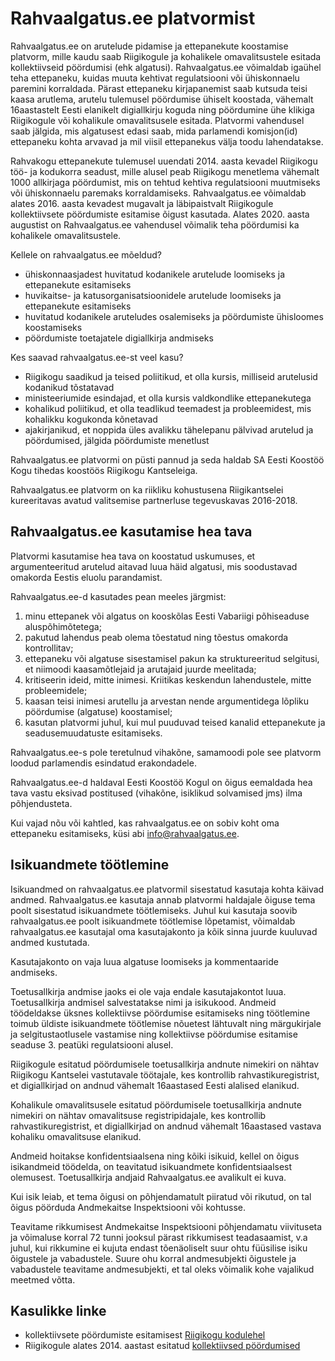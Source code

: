 # Rahvaalgatus.ee platvormist

Rahvaalgatus.ee on arutelude pidamise ja ettepanekute koostamise platvorm, mille kaudu saab Riigikogule ja kohalikele omavalitsustele esitada kollektiivseid pöördumisi (ehk algatusi). Rahvaalgatus.ee võimaldab igaühel teha ettepaneku, kuidas muuta kehtivat regulatsiooni või ühiskonnaelu paremini korraldada. Pärast ettepaneku kirjapanemist saab kutsuda teisi kaasa arutlema, arutelu tulemusel pöördumise ühiselt koostada, vähemalt 16aastastelt Eesti elanikelt digiallkirju koguda ning pöördumine ühe klikiga Riigikogule või kohalikule omavalitsusele esitada. Platvormi vahendusel saab jälgida, mis algatusest edasi saab, mida parlamendi komisjon(id) ettepaneku kohta arvavad ja mil viisil ettepanekus välja toodu lahendatakse. 

Rahvakogu ettepanekute tulemusel uuendati 2014. aasta kevadel Riigikogu töö- ja kodukorra seadust, mille alusel peab Riigikogu menetlema vähemalt 1000 allkirjaga pöördumist, mis on tehtud kehtiva regulatsiooni muutmiseks või ühiskonnaelu paremaks korraldamiseks. Rahvaalgatus.ee võimaldab alates 2016. aasta kevadest mugavalt ja läbipaistvalt Riigikogule kollektiivsete pöördumiste esitamise õigust kasutada. Alates 2020. aasta augustist on Rahvaalgatus.ee vahendusel võimalik teha pöördumisi ka kohalikele omavalitsustele.  

Kellele on rahvaalgatus.ee mõeldud?

- ühiskonnaasjadest huvitatud kodanikele arutelude loomiseks ja ettepanekute esitamiseks
- huvikaitse- ja katusorganisatsioonidele arutelude loomiseks ja ettepanekute esitamiseks
- huvitatud kodanikele aruteludes osalemiseks ja pöördumiste ühisloomes koostamiseks
- pöördumiste toetajatele digiallkirja andmiseks

Kes saavad rahvaalgatus.ee-st veel kasu?

- Riigikogu saadikud ja teised poliitikud, et olla kursis, milliseid arutelusid kodanikud tõstatavad
- ministeeriumide esindajad, et olla kursis valdkondlike ettepanekutega
- kohalikud poliitikud, et olla teadlikud teemadest ja probleemidest, mis kohalikku kogukonda kõnetavad
- ajakirjanikud, et noppida üles avalikku tähelepanu pälvivad arutelud ja pöördumised, jälgida pöördumiste menetlust

Rahvaalgatus.ee platvormi on püsti pannud ja seda haldab SA Eesti Koostöö Kogu tihedas koostöös Riigikogu Kantseleiga.

Rahvaalgatus.ee platvorm on ka riikliku kohustusena Riigikantselei kureeritavas avatud valitsemise partnerluse tegevuskavas 2016-2018.

## <a id="tos"></a> Rahvaalgatus.ee kasutamise hea tava

Platvormi kasutamise hea tava on koostatud uskumuses, et argumenteeritud arutelud aitavad luua häid algatusi, mis soodustavad omakorda Eestis eluolu parandamist.

Rahvaalgatus.ee-d kasutades pean meeles järgmist:

1. minu ettepanek või algatus on kooskõlas Eesti Vabariigi põhiseaduse aluspõhimõtetega;
2. pakutud lahendus peab olema tõestatud ning tõestus omakorda kontrollitav;
3. ettepaneku või algatuse sisestamisel pakun ka struktureeritud selgitusi, et niimoodi kaasamõtlejaid ja arutajaid juurde meelitada;
4. kritiseerin ideid, mitte inimesi. Kriitikas keskendun lahendustele, mitte probleemidele;
5. kaasan teisi inimesi arutellu ja arvestan nende argumentidega lõpliku pöördumise (algatuse) koostamisel;
6. kasutan platvormi juhul, kui mul puuduvad teised kanalid ettepanekute ja seadusemuudatuste esitamiseks.

Rahvaalgatus.ee-s pole teretulnud vihakõne, samamoodi pole see platvorm loodud parlamendis esindatud erakondadele.

Rahvaalgatus.ee-d haldaval Eesti Koostöö Kogul on õigus eemaldada hea tava vastu eksivad postitused (vihakõne, isiklikud solvamised jms) ilma põhjendusteta.

Kui vajad nõu või kahtled, kas rahvaalgatus.ee on sobiv koht oma ettepaneku esitamiseks, küsi abi info@rahvaalgatus.ee.


## Isikuandmete töötlemine

Isikuandmed on rahvaalgatus.ee platvormil sisestatud kasutaja kohta käivad andmed. Rahvaalgatus.ee kasutaja annab platvormi haldajale õiguse tema poolt sisestatud isikuandmete töötlemiseks. Juhul kui kasutaja soovib rahvaalgatus.ee poolt isikuandmete töötlemise lõpetamist, võimaldab rahvaalgatus.ee kasutajal oma kasutajakonto ja kõik sinna juurde kuuluvad andmed kustutada.

Kasutajakonto on vaja luua algatuse loomiseks ja kommentaaride andmiseks.

Toetusallkirja andmise jaoks ei ole vaja endale kasutajakontot luua. Toetusallkirja andmisel salvestatakse nimi ja isikukood. Andmeid töödeldakse üksnes kollektiivse pöördumise esitamiseks ning töötlemine toimub üldiste isikuandmete töötlemise nõuetest lähtuvalt ning märgukirjale ja selgitustaotlusele vastamise ning kollektiivse pöördumise esitamise seaduse 3. peatüki regulatsiooni alusel.

Riigikogule esitatud pöördumisele toetusallkirja andnute nimekiri on nähtav Riigikogu Kantselei vastutavale töötajale, kes kontrollib rahvastikuregistrist, et digiallkirjad on andnud vähemalt 16aastased Eesti alalised elanikud. 

Kohalikule omavalitsusele esitatud pöördumisele toetusallkirja andnute nimekiri on nähtav omavalitsuse registripidajale, kes kontrollib rahvastikuregistrist, et digiallkirjad on andnud vähemalt 16aastased vastava kohaliku omavalitsuse elanikud. 

Andmeid hoitakse konfidentsiaalsena ning kõiki isikuid, kellel on õigus isikandmeid töödelda, on teavitatud isikuandmete konfidentsiaalsest olemusest. Toetusallkirja andjaid Rahvaalgatus.ee avalikult ei kuva. 

Kui isik leiab, et tema õigusi on põhjendamatult piiratud või rikutud, on tal õigus pöörduda Andmekaitse Inspektsiooni või kohtusse.

Teavitame rikkumisest Andmekaitse Inspektsiooni põhjendamatu viivituseta ja võimaluse korral 72 tunni jooksul pärast rikkumisest teadasaamist, v.a juhul, kui rikkumine ei kujuta endast tõenäoliselt suur ohtu füüsilise isiku õigustele ja vabadustele. Suure ohu korral andmesubjekti õigustele ja vabadustele teavitame andmesubjekti, et tal oleks võimalik kohe vajalikud meetmed võtta.


## Kasulikke linke

- kollektiivsete pöördumiste esitamisest [Riigikogu kodulehel](https://www.riigikogu.ee/tutvustus-ja-ajalugu/raakige-kaasa/esitage-kollektiivne-poordumine/)
- Riigikogule alates 2014. aastast esitatud [kollektiivsed pöördumised](https://www.riigikogu.ee/tutvustus-ja-ajalugu/raakige-kaasa/esitage-kollektiivne-poordumine/riigikogule-esitatud-kollektiivsed-poordumised/)

